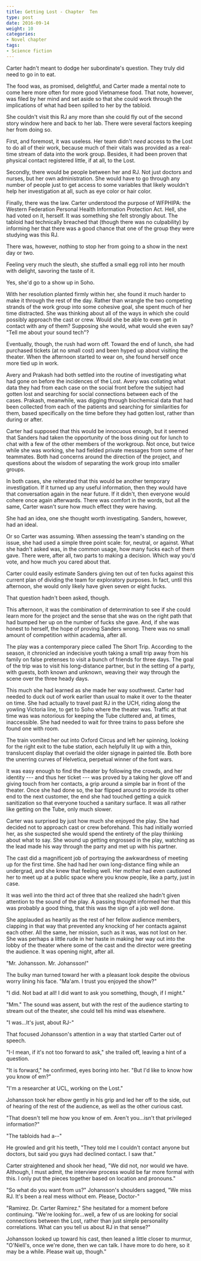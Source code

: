 ```yaml
---
title: Getting Lost - Chapter  Ten
type: post
date: 2016-09-14
weight: 10
categories:
- Novel chapter
tags:
- Science fiction
---
```


Carter hadn't meant to dodge her subordinate's question. They truly did need to go in to eat.

The food was, as promised, delightful, and Carter made a mental note to come here more often for more good Vietnamese food. That note, however, was filed by her mind and set aside so that she could work through the implications of what had been spilled to her by the tabloid.

She couldn't visit this RJ any more than she could fly out of the second story window here and back to her lab. There were several factors keeping her from doing so.

First, and foremost, it was useless. Her team didn't *need* access to the Lost to do all of their work, because much of their vitals was provided as a real-time stream of data into the work group. Besides, it had been proven that physical contact registered little, if at all, to the Lost.

Secondly, there would be people between her and RJ. Not just doctors and nurses, but her own administration. She would have to go through any number of people just to get access to some variables that likely wouldn't help her investigation at all, such as eye color or hair color.

Finally, there was the law. Carter understood the purpose of WFPHIPA: the Western Federation Personal Health Information Protection Act. Hell, she had voted on it, herself. It was something she felt strongly about. The tabloid had technically breached that (though there was no culpability) by informing her that there was a good chance that one of the group they were studying was this RJ.

There was, however, nothing to stop her from going to a show in the next day or two.

Feeling very much the sleuth, she stuffed a small egg roll into her mouth with delight, savoring the taste of it.

Yes, she'd go to a show up in Soho.

With her resolution planted firmly within her, she found it much harder to make it through the rest of the day. Rather than wrangle the two competing strands of the work group into some cohesive goal, she spent much of her time distracted. She was thinking about all of the ways in which she could possibly approach the cast or crew. Would she be able to even get in contact with any of them? Supposing she would, what would she even say? "Tell me about your sound tech"?

Eventually, though, the rush had worn off. Toward the end of lunch, she had purchased tickets (at no small cost) and been hyped up about visiting the theater. When the afternoon started to wear on, she found herself once more tied up in work.

Avery and Prakash had both settled into the routine of investigating what had gone on before the incidences of the Lost. Avery was collating what data they had from each case on the social front before the subject had gotten lost and searching for social connections between each of the cases. Prakash, meanwhile, was digging through biochemical data that had been collected from each of the patients and searching for similarities for them, based specifically on the time before they had gotten lost, rather than during or after.

Carter had supposed that this would be innocuous enough, but it seemed that Sanders had taken the opportunity of the boss dining out for lunch to chat with a few of the other members of the workgroup. Not once, but twice while she was working, she had fielded private messages from some of her teammates. Both had concerns around the direction of the project, and questions about the wisdom of separating the work group into smaller groups.

In both cases, she reiterated that this would be another temporary investigation. If it turned up any useful information, then they would have that conversation again in the near future. If it didn't, then everyone would cohere once again afterwards. There was comfort in the words, but all the same, Carter wasn't sure how much effect they were having.

She had an idea, one she thought worth investigating. Sanders, however, had an ideal.

Or so Carter was assuming. When assessing the team's standing on the issue, she had used a simple three point scale: for, neutral, or against. What she hadn't asked was, in the common usage, how many fucks each of them gave. There were, after all, two parts to making a decision. Which way you'd vote, and how much you cared about that.

Carter could easily estimate Sanders giving ten out of ten fucks against this current plan of dividing the team for exploratory purposes. In fact, until this afternoon, she would only likely have given seven or eight fucks.

That question hadn't been asked, though.

This afternoon, it was the combination of determination to see if she could learn more for the project and the sense that she was on the right path that had bumped her up on the number of fucks she gave. And, if she was honest to herself, the hope of proving Sanders wrong. There was no small amount of competition within academia, after all.

The play was a contemporary piece called The Short Trip. According to the season, it chronicled an indecisive youth taking a small trip away from his family on false pretenses to visit a bunch of friends for three days. The goal of the trip was to visit his long-distance partner, but in the setting of a party, with guests, both known and unknown, weaving their way through the scene over the three heady days.

This much she had learned as she made her way southwest. Carter had needed to duck out of work earlier than usual to make it over to the theater on time. She had actually to travel past RJ in the UCH, riding along the yowling Victoria line, to get to Soho where the theater was. Traffic at that time was was notorious for keeping the Tube cluttered and, at times, inaccessible. She had needed to wait for three trains to pass before she found one with room.

The train vomited her out into Oxford Circus and left her spinning, looking for the right exit to the tube station, each helpfully lit up with a thin, translucent display that overlaid the older signage in painted tile. Both bore the unerring curves of Helvetica, perpetual winner of the font wars.

It was easy enough to find the theater by following the crowds, and her identity --- and thus her ticket --- was proved by a taking her glove off and giving touch from her contacts, a grip around a simple bar in front of the theater. Once she had done so, the bar flipped around to provide its other end to the next customer, the end she had touched getting a quick sanitization so that everyone touched a sanitary surface. It was all rather like getting on the Tube, only much slower.

Carter was surprised by just how much she enjoyed the play. She had decided not to approach cast or crew beforehand. This had initially worried her, as she suspected she would spend the entirety of the play thinking about what to say. She wound up getting engrossed in the play, watching as the lead made his way through the party and met up with his partner.

The cast did a magnificent job of portraying the awkwardness of meeting up for the first time. She had had her own long-distance fling while an undergrad, and she knew that feeling well. Her mother had even cautioned her to meet up at a public space where you know people, like a party, just in case.

It was well into the third act of three that she realized she hadn't given attention to the sound of the play. A passing thought informed her that this was probably a good thing, that this was the sign of a job well done.

She applauded as heartily as the rest of her fellow audience members, clapping in that way that prevented any knocking of her contacts against each other. All the same, her mission, such as it was, was not lost on her. She was perhaps a little rude in her haste in making her way out into the lobby of the theater where some of the cast and the director were greeting the audience. It was opening night, after all.

"Mr. Johansson. Mr. Johansson!"

The bulky man turned toward her with a pleasant look despite the obvious worry lining his face. "Ma'am. I trust you enjoyed the show?"

"I did. Not bad at all! I did want to ask you something, though, if I might."

"Mm." The sound was assent, but with the rest of the audience starting to stream out of the theater, she could tell his mind was elsewhere.

"I was...It's just, about RJ-"

That focused Johansson's attention in a way that startled Carter out of speech.

"I-I mean, if it's not too forward to ask," she trailed off, leaving a hint of a question.

"It is forward," he confirmed, eyes boring into her. "But I'd like to know how you know of em?"

"I'm a researcher at UCL, working on the Lost."

Johansson took her elbow gently in his grip and led her off to the side, out of hearing of the rest of the audience, as well as the other curious cast.

"That doesn't tell me how you know of em. Aren't you...isn't that privileged information?"

"The tabloids had a--"

He growled and grit his teeth, "They told me I couldn't contact anyone but doctors, but said you guys had declined contact. I saw that."

Carter straightened and shook her head, "We did not, nor would we have. Although, I must admit, the interview process would be far more formal with this. I only put the pieces together based on location and pronouns."

"So what do you want from us?" Johansson's shoulders sagged, "We miss RJ. It's been a real mess without em. Please, Doctor-"

"Ramirez. Dr. Carter Ramirez." She hesitated for a moment before continuing. "We're looking for...well, a few of us are looking for social connections between the Lost, rather than just simple personality correlations. What can you tell us about RJ in that sense?"

Johansson looked up toward his cast, then leaned a little closer to murmur, "O'Niell's, once we're done, then we can talk. I have more to do here, so it may be a while. Please wait up, though."
